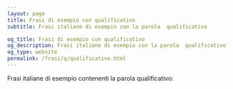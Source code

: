 ```yaml
---
layout: page
title: Frasi di esempio con qualificativo 
subtitle: Frasi italiane di esempio con la parola  qualificativo

og_title: Frasi di esempio con qualificativo 
og_description: Frasi italiane di esempio con la parola  qualificativo
og_type: website
permalink: /frasi/q/qualificativo.html
---
```


Frasi italiane di esempio contenenti la parola qualificativo:


